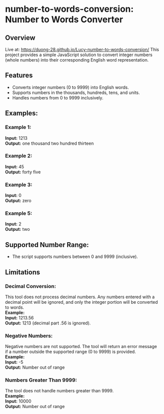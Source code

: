 # number-to-words-conversion: Number to Words Converter

## Overview
Live at: https://duong-28.github.io/Lucy-number-to-words-conversion/ 
This project provides a simple JavaScript solution to convert integer numbers (whole numbers) into their corresponding English word representation.

## Features
- Converts integer numbers (0 to 9999) into English words.
- Supports numbers in the thousands, hundreds, tens, and units.
- Handles numbers from 0 to 9999 inclusively.

## Examples:
### Example 1:
**Input:** 1213  
**Output:** one thousand two hundred thirteen  

### Example 2:
**Input:** 45  
**Output:** forty five  

### Example 3:
**Input:** 0  
**Output:** zero  

### Example 5:
**Input:** 2  
**Output:** two  

## Supported Number Range:
- The script supports numbers between 0 and 9999 (inclusive).

## Limitations

### Decimal Conversion:
This tool does not process decimal numbers. Any numbers entered with a decimal point will be ignored, and only the integer portion will be converted to words.  
**Example:**  
**Input:** 1213.56  
**Output:** 1213 (decimal part .56 is ignored).

### Negative Numbers:
Negative numbers are not supported. The tool will return an error message if a number outside the supported range (0 to 9999) is provided.  
**Example:**  
**Input:** -5  
**Output:** Number out of range

### Numbers Greater Than 9999:
The tool does not handle numbers greater than 9999.  
**Example:**  
**Input:** 10000  
**Output:** Number out of range
